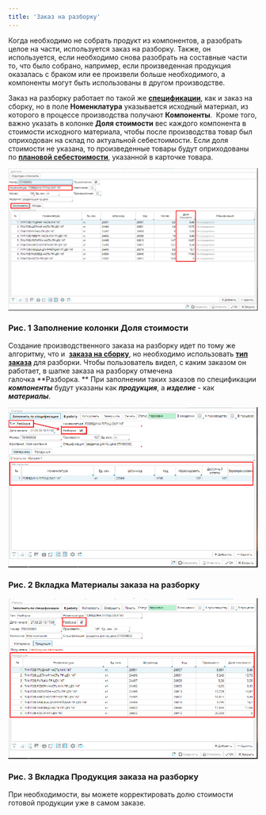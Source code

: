 ```yaml
---
title: 'Заказ на разборку'
---
```


Когда необходимо не собрать продукт из компонентов, а разобрать целое на части, используется заказ на разборку. Также, он используется, если необходимо снова разобрать на составные части то, что было собрано, например, если произведенная продукция оказалась с браком или ее произвели больше необходимого, а компоненты могут быть использованы в другом производстве.

Заказ на разборку работает по такой же **[спецификации](Bills_of_Materials.md)**, как и заказ на сборку, но в поле **Номенклатура** указывается исходный материал, из которого в процессе производства получают **Компоненты**.  Кроме того, важно указать в колонке **Доля стоимости** вес каждого компонента в стоимости исходного материала, чтобы после производства товар был оприходован на склад по актуальной себестоимости. Если доля стоимости не указана, то произведенные товары будут оприходованы по [**плановой себестоимости**](Items_directory.md#Плановаясебестоимость-broken), указанной в карточке товара.  

![](attachments/1802319/1802354.png)

### Рис. 1 Заполнение колонки Доля стоимости

  

Создание производственного заказа на разборку идет по тому же алгоритму, что и  **[заказа на сборку](Manufacturing_order.md)**, но необходимо использовать [**тип заказа**](Manufacturing_order_type.md) для разборки. Чтобы пользователь видел, с каким заказом он работает, в шапке заказа на разборку отмечена галочка **Разборка. ** При заполнении таких заказов по спецификации ***компоненты*** будут указаны как ***продукция***, а ***изделие*** - как ***материалы***. 

![](attachments/1802319/1802355.png)

### Рис. 2 Вкладка Материалы заказа на разборку

  

![](attachments/1802319/1802356.png)

### Рис. 3 Вкладка Продукция заказа на разборку

  

При необходимости, вы можете корректировать долю стоимости готовой продукции уже в самом заказе.

  

  


